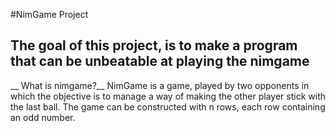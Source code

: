 #NimGame Project
## The goal of this project, is to make a program that can be unbeatable at playing the nimgame
__ What is nimgame?__
NimGame is a game, played by two opponents in which the objective is to manage a way of making the other player stick with the last ball. 
The game can be constructed with n rows, each row containing an odd number. 
